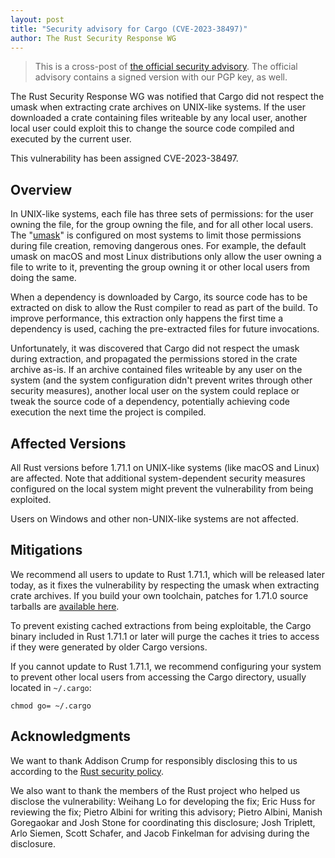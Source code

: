```yaml
---
layout: post
title: "Security advisory for Cargo (CVE-2023-38497)"
author: The Rust Security Response WG
---
```


> This is a cross-post of [the official security advisory][advisory]. The
> official advisory contains a signed version with our PGP key, as well.

[advisory]: TODO

The Rust Security Response WG was notified that Cargo did not respect the umask
when extracting crate archives on UNIX-like systems. If the user downloaded a
crate containing files writeable by any local user, another local user could
exploit this to change the source code compiled and executed by the current
user.

This vulnerability has been assigned CVE-2023-38497.

## Overview

In UNIX-like systems, each file has three sets of permissions: for the user
owning the file, for the group owning the file, and for all other local users.
The "[umask][1]" is configured on most systems to limit those permissions
during file creation, removing dangerous ones. For example, the default umask
on macOS and most Linux distributions only allow the user owning a file to
write to it, preventing the group owning it or other local users from doing the
same.

When a dependency is downloaded by Cargo, its source code has to be extracted
on disk to allow the Rust compiler to read as part of the build. To improve
performance, this extraction only happens the first time a dependency is used,
caching the pre-extracted files for future invocations.

Unfortunately, it was discovered that Cargo did not respect the umask during
extraction, and propagated the permissions stored in the crate archive as-is.
If an archive contained files writeable by any user on the system (and the
system configuration didn't prevent writes through other security measures),
another local user on the system could replace or tweak the source code of a
dependency, potentially achieving code execution the next time the project is
compiled.

## Affected Versions

All Rust versions before 1.71.1 on UNIX-like systems (like macOS and Linux) are
affected. Note that additional system-dependent security measures configured on
the local system might prevent the vulnerability from being exploited.

Users on Windows and other non-UNIX-like systems are not affected.

## Mitigations

We recommend all users to update to Rust 1.71.1, which will be released later
today, as it fixes the vulnerability by respecting the umask when extracting
crate archives. If you build your own toolchain, patches for 1.71.0 source
tarballs are [available here][2].

To prevent existing cached extractions from being exploitable, the Cargo binary
included in Rust 1.71.1 or later will purge the caches it tries to access if
they were generated by older Cargo versions.

If you cannot update to Rust 1.71.1, we recommend configuring your system to
prevent other local users from accessing the Cargo directory, usually located
in `~/.cargo`:

```
chmod go= ~/.cargo
```

## Acknowledgments

We want to thank Addison Crump for responsibly disclosing this to us according
to the [Rust security policy][3].

We also want to thank the members of the Rust project who helped us disclose
the vulnerability: Weihang Lo for developing the fix; Eric Huss for reviewing
the fix; Pietro Albini for writing this advisory; Pietro Albini, Manish
Goregaokar and Josh Stone for coordinating this disclosure; Josh Triplett, Arlo
Siemen, Scott Schafer, and Jacob Finkelman for advising during the disclosure.

[1]: https://en.wikipedia.org/wiki/Umask
[2]: https://github.com/rust-lang/wg-security-response/tree/main/patches/CVE-2023-38497
[3]: https://www.rust-lang.org/policies/security
